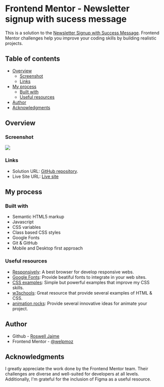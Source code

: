 # Frontend Mentor - Newsletter signup with sucess message

This is a solution to the [Newsletter Signup with Success Message](https://www.frontendmentor.io/challenges/newsletter-signup-form-with-success-message-3FC1AZbNrv). Frontend Mentor challenges help you improve your coding skills by building realistic projects. 

## Table of contents

- [Overview](#overview)
  - [Screenshot](#screenshot)
  - [Links](#links)
- [My process](#my-process)
  - [Built with](#built-with)
  - [Useful resources](#useful-resources)
- [Author](#author)
- [Acknowledgments](#acknowledgments)

## Overview

### Screenshot

![](./solution.png)

### Links

- Solution URL: [GitHub repository](https://github.com/welpmoz/newsletter-sign-up-with-success-message).
- Live Site URL: [Live site](https://welpmoz.github.io/newsletter-sign-up-with-success-message/)

## My process

### Built with

- Semantic HTML5 markup
- Javascript
- CSS variables
- Class based CSS styles
- Google Fonts
- Git & GitHub
- Mobile and Desktop first approach

### Useful resources

- [Responsively](https://responsively.app/): A best browser for develop responsive webs.
- [Google Fonts](https://fonts.google.com/): Provide beatiful fonts to integrate in your web sites.
- [CSS examples](https://github.com/lsvekis/HTML-CSS-Exercises-Book): Simple but powerful examples that improve my CSS skills.
- [w3schools](https://www.w3schools.com): Great resource that provide several examples of HTML & CSS.
- [animation rocks](https://cssanimation.rocks/): Provide several innovative ideas for animate your project.

## Author

- Github - [Roswell Jaime](https://github.com/welpmoz)
- Frontend Mentor - [@welpmoz](https://www.frontendmentor.io/profile/welpmoz)

## Acknowledgments

I greatly appreciate the work done by the Frontend Mentor team. Their challenges are diverse and well-suited for developers at all levels. Additionally, I'm grateful for the inclusion of Figma as a useful resource.